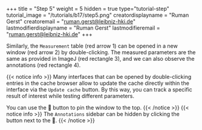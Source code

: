 +++
title = "Step 5"
weight = 5
hidden = true
type="tutorial-step"
tutorial_image = "/tutorials/b17/step5.png"
creatordisplayname = "Ruman Gerst"
creatoremail = "ruman.gerst@leibniz-hki.de"
lastmodifierdisplayname = "Ruman Gerst"
lastmodifieremail = "ruman.gerst@leibniz-hki.de"
+++

Similarly, the `Measurement` table (red arrow 1) can be opened in a new window (red arrow 2) by double-clicking. The measured parameters are the same as provided in ImageJ (red rectangle 3), and we can also observe the annotations (red rectangle 4).

{{< notice info >}}
Many interfaces that can be opened by double-clicking entries in the cache browser allow to update the cache directly within the interface via the `Update cache` button. By this way, you can track a specific result of interest while testing different parameters.

You can use the 📌 button to pin the window to the top.
{{< /notice >}}
{{< notice info >}}
The `Annotations` sidebar can be hidden by clicking the button next to the 📌.
{{< /notice >}}